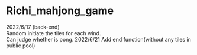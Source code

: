 # Richi_mahjong_game  
2022/6/17 (back-end)  
Random initiate the tiles for each wind.  
Can judge whether is pong.
2022/6/21
Add end function(without any tiles in public pool)
